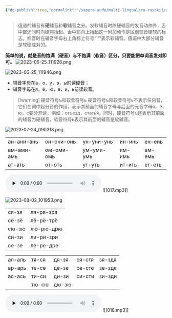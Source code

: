 ```yaml
---
{"dg-publish":true,"permalink":"/sapere-aude/multi-lingual/ru-russkij/urok-03/","dgPassFrontmatter":true}
---
```



> 俄语的辅音有**硬**辅音和**软**辅音之分。发软辅音时除硬辅音的发音动作外，舌中部还同时向硬腭抬起。舌中部向上抬起这一附加动作是区别辅音硬软的标志。标音时在辅音字母右上角标上符号“**'**'”表示软辅音。俄语中大部分辅音是软硬成对的。

**简单的说，就是音的饱满（硬音）与不饱满（软音）区分，只要能把单词音发对即可。**
![2023-06-25_111926.png](/img/user/TARDIS/Assets/2023/2023-06-25_111926.png)
  
![2023-06-25_111946.png](/img/user/TARDIS/Assets/2023/2023-06-25_111946.png)
 - 辅音字母在а，о，у，э，ы前读硬音；
 - 辅音字母在я，ё，ю，е，и，ь前读软音。

>[!warning] 硬音符号ъ和软音符号ь
>硬音符号ъ和软音符号ь不表示任何音，它们在词中起分音的作用，表示其前面的辅音字母与后面的元音字母я，ё，ю，е要分开读，例如：отъезд，статья。同时，硬音符号ъ还表示其前面的辅音为硬辅音，软音符号ь表示其前面的辅音是软辅音。

![2023-07-24_090318.png](/img/user/TARDIS/Assets/2023/2023-07-24_090318.png)

|            |            |            |        |        |
| ---------- | ---------- | ---------- | ------ | ------ |
| ан-ани-ань | он-они-онь | ун-уни-унь | ин-инь | ен-ень |
| ам-ами-амь | ом-оми-омь | ум-уми-умь | им-имь | ем-емь |
| ат-ать     | от-оть     | ут-уть     | ит-ить | ет-еть |

<audio id="audio" controls="" preload="none">
<source id="mp3" src="https://huangyahui.com/img/user/TARDIS/Assets/2023/017.mp3">
</audio>
![[017.mp3]]

![2023-08-02_101953.png](/img/user/TARDIS/Assets/2023/2023-08-02_101953.png)

|       |           |
| ----- | --------- |
| ся-зя | ля-ря-зря |
| сё-зё | лё-рё-трё |
| сю-зю | лю-рю-дрю |
| си-зи | ли-ри-зри |
| се-зе | ле-ре-дре |

|  |  |  |  |  |
|--------|-------|-------|--------|--------|
| ал-аль | тя-ся | дя-зя | ся-стя | зя-здя |
| ар-арь | те-се | де-зе | се-сте | зе-зде |
| ас-ась | ти-си | ди-зи | си-сти | зи-зди |
|        | тю-сю | дю-зю |

<audio id="audio" controls="" preload="none">
<source id="mp3" src="https://huangyahui.com/img/user/TARDIS/Assets/2023/018.mp3">
</audio>
![[018.mp3]]
